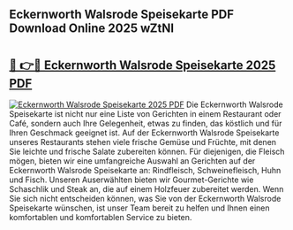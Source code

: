 ## Eckernworth Walsrode Speisekarte PDF Download Online 2025 wZtNI

# <h2><a href="http://gcboyl.nevu.top/?p=Eckernworth+Walsrode+Speisekarte">🔗 👉🔴 Eckernworth Walsrode Speisekarte 2025 PDF</a></h2>

[![Eckernworth Walsrode Speisekarte 2025 PDF](https://i.imgur.com/dBaPXMq.png)](http://gcboyl.nevu.top/?p=Eckernworth+Walsrode+Speisekarte)
Die Eckernworth Walsrode Speisekarte ist nicht nur eine Liste von Gerichten in einem Restaurant oder Café, sondern auch Ihre Gelegenheit, etwas zu finden, das köstlich und für Ihren Geschmack geeignet ist. Auf der Eckernworth Walsrode Speisekarte unseres Restaurants stehen viele frische Gemüse und Früchte, mit denen Sie leichte und frische Salate zubereiten können. Für diejenigen, die Fleisch mögen, bieten wir eine umfangreiche Auswahl an Gerichten auf der Eckernworth Walsrode Speisekarte an: Rindfleisch, Schweinefleisch, Huhn und Fisch. Unseren Auserwählten bieten wir Gourmet-Gerichte wie Schaschlik und Steak an, die auf einem Holzfeuer zubereitet werden. Wenn Sie sich nicht entscheiden können, was Sie von der Eckernworth Walsrode Speisekarte wünschen, ist unser Team bereit zu helfen und Ihnen einen komfortablen und komfortablen Service zu bieten.
